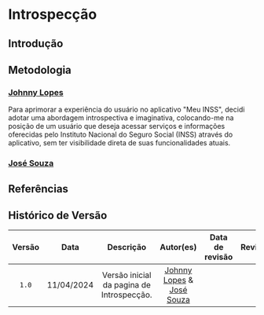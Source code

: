 # Introspecção

## Introdução

## Metodologia

### [Johnny Lopes](https://github.com/JohnnyLopess)

Para aprimorar a experiência do usuário no aplicativo "Meu INSS", decidi adotar uma abordagem introspectiva e imaginativa, colocando-me na posição de um usuário que deseja acessar serviços e informações oferecidas pelo Instituto Nacional do Seguro Social (INSS) através do aplicativo, sem ter visibilidade direta de suas funcionalidades atuais.

### [José Souza](https://github.com/JoseFilipi)




## Referências

## Histórico de Versão
| Versão | Data | Descrição | Autor(es) | Data de revisão | Revisor(es) |
| :-: | :-: | :-: | :-: | :-: | :-: |
| `1.0` | 11/04/2024  | Versão inicial da pagina de Introspecção. | [Johnny Lopes](https://github.com/JohnnyLopess) & [José Souza](https://github.com/JoseFilipi) | | |